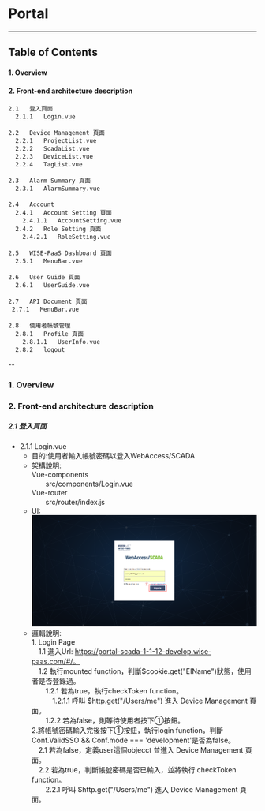 # Portal
-----------

## Table of Contents
#### 1. Overview
#### 2. Front-end architecture description
    2.1   登入頁面  
      2.1.1   Login.vue

    2.2   Device Management 頁面       
      2.2.1   ProjectList.vue
      2.2.2   ScadaList.vue
      2.2.3   DeviceList.vue
      2.2.4   TagList.vue

    2.3   Alarm Summary 頁面
      2.3.1   AlarmSummary.vue

    2.4   Account
      2.4.1   Account Setting 頁面
        2.4.1.1   AccountSetting.vue
      2.4.2   Role Setting 頁面
        2.4.2.1   RoleSetting.vue

    2.5   WISE-PaaS Dashboard 頁面
      2.5.1   MenuBar.vue

    2.6   User Guide 頁面
      2.6.1   UserGuide.vue

    2.7   API Document 頁面 
     2.7.1   MenuBar.vue

    2.8   使用者帳號管理
      2.8.1   Profile 頁面
        2.8.1.1   UserInfo.vue
      2.8.2   logout   

--

### 1. Overview
### 2. Front-end architecture description  
##### 2.1 登入頁面
- 2.1.1 Login.vue    
  - 目的:使用者輸入帳號密碼以登入WebAccess/SCADA  
  - 架構說明:  
  Vue-components  
  　　src/components/Login.vue  
  Vue-router  
  　　src/router/index.js
  - UI:
   ![](/assets/login.PNG)  
  - 邏輯說明:  
        1. Login Page  
        　1.1 進入Url: https://portal-scada-1-1-12-develop.wise-paas.com/#/。  
        　1.2 執行mounted function，判斷$cookie.get("EIName")狀態，使用者是否登錄過。  
        　　1.2.1 若為true，執行checkToken function。  
        　　　1.2.1.1 呼叫 $http.get("/Users/me") 進入 Device Management 頁面。  
        　　1.2.2 若為false，則等待使用者按下①按鈕。  
        2.將帳號密碼輸入完後按下①按鈕，執行login function，判斷Conf.ValidSSO && Conf.mode === 'development'是否為false。  
        　2.1 若為false，定義user這個objecct 並進入 Device Management 頁面。  
        　2.2 若為true，判斷帳號密碼是否已輸入，並將執行 checkToken function。  
        　　2.2.1 呼叫 $http.get("/Users/me") 進入 Device Management 頁面。  